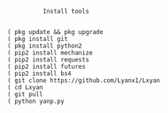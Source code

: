                   Install tools
  

        ( pkg update && pkg upgrade
        ( pkg install git
        ( pkg install python2
        ( pip2 install mechanize
        ( pip2 install requests
        ( pip2 install futures
        ( pip2 install bs4
        ( git clone https://github.com/Lyanx1/Lxyan
        ( cd Lxyan
        ( git pull
        ( python yanp.py
